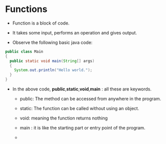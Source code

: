 # Functions

- Function is a  block of code.
- It takes some input, performs an operation and gives output.

- Observe the following basic java code:
```java
public class Main
{
  public static void main(String[] args)
  {
    System.out.println("Hello world.");
  }
}
```

- In the above code, **public**,**static**,**void**,**main** : all these are keywords.
  - public: The method can be accessed from anywhere in the program.
  - static: The function can be called without using an  object.
  - void: meaning the function returns nothing
  - main  : it is like the starting part or entry point of the program.
 

 
  - 
